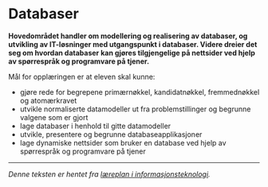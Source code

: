 Databaser
=========
**Hovedområdet handler om modellering og realisering av databaser, og utvikling av IT-løsninger med utgangspunkt i databaser. Videre dreier det seg om hvordan databaser kan gjøres tilgjengelige på nettsider ved hjelp av spørrespråk og programvare på tjener.**

Mål for opplæringen er at eleven skal kunne:
 * gjøre rede for begrepene primærnøkkel, kandidatnøkkel, fremmednøkkel og atomærkravet
 * utvikle normaliserte datamodeller ut fra problemstillinger og begrunne valgene som er gjort
 * lage databaser i henhold til gitte datamodeller
 * utvikle, presentere og begrunne databaseapplikasjoner
 * lage dynamiske nettsider som bruker en database ved hjelp av spørrespråk og programvare på tjener

---

*Denne teksten er hentet fra [læreplan i informasjonsteknologi](http://www.udir.no/kl06/inf1-01/).*